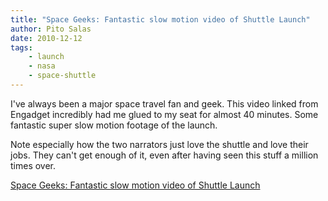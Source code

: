 ```yaml
---
title: "Space Geeks: Fantastic slow motion video of Shuttle Launch"
author: Pito Salas
date: 2010-12-12
tags:
    - launch
    - nasa
    - space-shuttle
---
```




I've always been a major space travel fan and geek. This video linked from
Engadget incredibly had me glued to my seat for almost 40 minutes. Some
fantastic super slow motion footage of the launch.

Note especially how the two narrators just love the shuttle and love their
jobs. They can't get enough of it, even after having seen this stuff a million
times over.


[Space Geeks: Fantastic slow motion video of Shuttle Launch](None)
